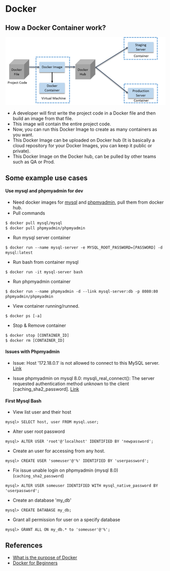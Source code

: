 Docker
===

## How a Docker Container work?
![SMPP Model](./images/docker-dev-view.png)
- A developer will first write the project code in a Docker file and then build an image from that file.
- This image will contain the entire project code.
- Now, you can run this Docker Image to create as many containers as you want.
- This Docker Image can be uploaded on Docker hub (It is basically a cloud repository for your Docker Images, you can keep it public or private).
- This Docker Image on the Docker hub, can be pulled by other teams such as QA or Prod.

## Some example use cases
#### Use mysql and phpmyadmin for dev
- Need docker images for [mysql](https://hub.docker.com/_/mysql/) and [phpmyadmin](https://hub.docker.com/r/phpmyadmin/phpmyadmin/), pull them from docker hub.
- Pull commands
```shell
$ docker pull mysql/mysql
$ docker pull phpmyadmin/phpmyadmin
```
- Run mysql server container
```shell
$ docker run --name mysql-server -e MYSQL_ROOT_PASSWORD=[PASSWORD] -d mysql:latest
```
- Run bash from container mysql
```shell
$ docker run -it mysql-server bash
```
- Run phpmyadmin container
```shell
$ docker run --name phpmyadmin -d --link mysql-server:db -p 8080:80 phpmyadmin/phpmyadmin
```
- View container running/runned.
```shell
$ docker ps [-a]
```
- Stop & Remove container
```shell
$ docker stop [CONTAINER_ID]
$ docker rm [CONTAINER_ID]
```

#### Issues with Phpmyadmin
- Issue: Host '172.18.0.1' is not allowed to connect to this MySQL server. [Link](https://github.com/docker-library/mysql/issues/275#issuecomment-292208567)

- Issue phpmyadmin on mysql 8.0: mysqli_real_connect(): The server requested authentication method unknown to the client [caching_sha2_password]. [Link](https://stackoverflow.com/questions/49948350/phpmyadmin-on-mysql-8-0)

#### First Mysql Bash
- View list user and their host

```
mysql> SELECT host, user FROM mysql.user;
```

- Alter user root password

```
mysql> ALTER USER 'root'@'localhost' IDENTIFIED BY 'newpassword';
```

- Create an user for accessing from any host.

```
mysql> CREATE USER 'someuser'@'%' IDENTIFIED BY 'userpassword';
```

- Fix issue unable login on phpmyadmin (mysql 8.0) (`caching_sha2_password`)

```
mysql> ALTER USER someuser IDENTIFIED WITH mysql_native_password BY 'userpassword';
```

- Create an database 'my_db'

```
mysql> CREATE DATABASE my_db;
```

- Grant all permission for user on a specify database

```
mysql> GRANT ALL ON my_db.* to 'someuser'@'%';
```

## References
- [What is the purpose of Docker](https://www.quora.com/What-is-the-purpose-of-Docker)
- [Docker for Beginners](https://docker-curriculum.com/#docker-images)